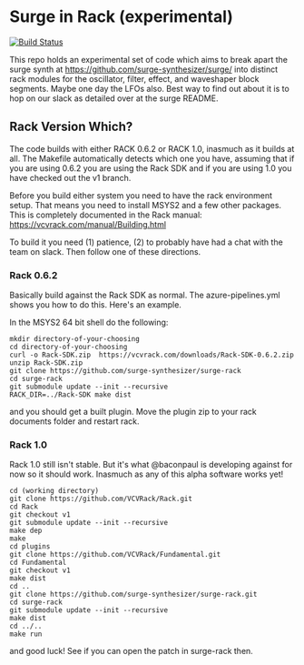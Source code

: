 # Surge in Rack (experimental)

[![Build Status](https://dev.azure.com/surge-synthesizer/surge/_apis/build/status/surge-synthesizer.surge-rack?branchName=master)](https://dev.azure.com/surge-synthesizer/surge/_build/latest?definitionId=3&branchName=master)

This repo holds an experimental set of code which aims to break apart the surge synth at
https://github.com/surge-synthesizer/surge/ into distinct rack modules for the oscillator,
filter, effect, and waveshaper block segments. Maybe one day the LFOs also. Best way to find out 
about it is to hop on our slack as detailed over at the surge README.

## Rack Version Which?

The code builds with either RACK 0.6.2 or RACK 1.0, inasmuch as it builds at all. The Makefile
automatically detects which one you have, assuming that if you are using 0.6.2 you are using the
Rack SDK and if you are using 1.0 you have checked out the v1 branch.

Before you build either system you need to have the rack environment setup. That means you need
to install MSYS2 and a few other packages. 
This is completely documented in the Rack manual:
https://vcvrack.com/manual/Building.html


To build it you need (1) patience, (2) to probably have had a chat with the team on slack. Then
follow one of these directions. 

### Rack 0.6.2

Basically build against the Rack SDK as normal. The azure-pipelines.yml shows you how to do this. 
Here's an example.

In the MSYS2 64 bit shell do the following:

```
mkdir directory-of-your-choosing
cd directory-of-your-choosing
curl -o Rack-SDK.zip  https://vcvrack.com/downloads/Rack-SDK-0.6.2.zip
unzip Rack-SDK.zip
git clone https://github.com/surge-synthesizer/surge-rack
cd surge-rack
git submodule update --init --recursive
RACK_DIR=../Rack-SDK make dist
```

and you should get a built plugin. Move the plugin zip to your rack documents folder and restart rack.

### Rack 1.0

Rack 1.0 still isn't stable. But it's what @baconpaul is developing against for now so it should work.
Inasmuch as any of this alpha software works yet!

```
cd (working directory)
git clone https://github.com/VCVRack/Rack.git
cd Rack
git checkout v1
git submodule update --init --recursive
make dep
make
cd plugins
git clone https://github.com/VCVRack/Fundamental.git
cd Fundamental
git checkout v1
make dist
cd ..
git clone https://github.com/surge-synthesizer/surge-rack.git 
cd surge-rack
git submodule update --init --recursive
make dist
cd ../..
make run
```

and good luck! See if you can open the patch in surge-rack then.
